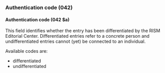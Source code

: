 ### Authentication code (042)

#### Authentication code (042 $a)
This field identifies whether the entry has been differentiated by the RISM Editorial Center. Differentiated entries refer to a concrete person and undifferentiated entries cannot (yet) be connected to an individual.

Available codes are:

- differentiated
- undifferentiated
